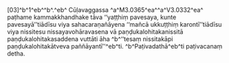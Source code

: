[03]^b^1^eb^^b^.^eb^ Cūḷavaggassa ^a^M3.0365^ea^^a^V3.0332^ea^ paṭhame kammakkhandhake tāva ‘‘yaṭṭhiṃ pavesaya, kunte pavesayā’’tiādīsu viya sahacaraṇañāyena ‘‘mañcā ukkuṭṭhiṃ karontī’’tiādīsu viya nissitesu nissayavohāravasena vā paṇḍukalohitakanissitā paṇḍukalohitakasaddena vuttāti āha ^b^‘‘tesaṃ nissitakāpi paṇḍukalohitakātveva paññāyantī’’^eb^ti. ^b^Paṭivadathā^eb^ti paṭivacanaṃ detha.